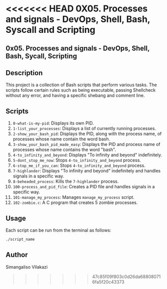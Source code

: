 <<<<<<< HEAD
0X05. Processes and signals - DevOps, Shell, Bash, Syscall and Scripting
=======
## 0x05. Processes and signals - DevOps, Shell, Bash, Sycall, Scripting

## Description
This project is a collection of Bash scripts that perform various tasks. The scripts follow certain rules such as being executable, passing Shellcheck without any error, and having a specific shebang and comment line.

## Scripts
1. `0-what-is-my-pid`: Displays its own PID.
2. `1-list_your_processes`: Displays a list of currently running processes.
3. `2-show_your_bash_pid`: Displays the PID, along with the process name, of processes whose name contain the word bash.
4. `3-show_your_bash_pid_made_easy`: Displays the PID and process name of processes whose name contains the word "bash".
5. `4-to_infinity_and_beyond`: Displays "To infinity and beyond" indefinitely.
6. `5-dont_stop_me_now`: Stops `4-to_infinity_and_beyond` process.
7. `6-stop_me_if_you_can`: Stops `4-to_infinity_and_beyond` process.
8. `7-highlander`: Displays "To infinity and beyond" indefinitely and handles signals in a specific way.
9. `8-beheaded_process`: Kills the `7-highlander` process.
10. `100-process_and_pid_file`: Creates a PID file and handles signals in a specific way.
11. `101-manage_my_process`: Manages `manage_my_process` script.
12. `102-zombie.c`: A C program that creates 5 zombie processes.

## Usage
Each script can be run from the terminal as follows:

```bash
./script_name
```

## Author
Simangaliso Vilakazi
>>>>>>> 47c85f09f803c0d26da688080716fa5f20c43373
